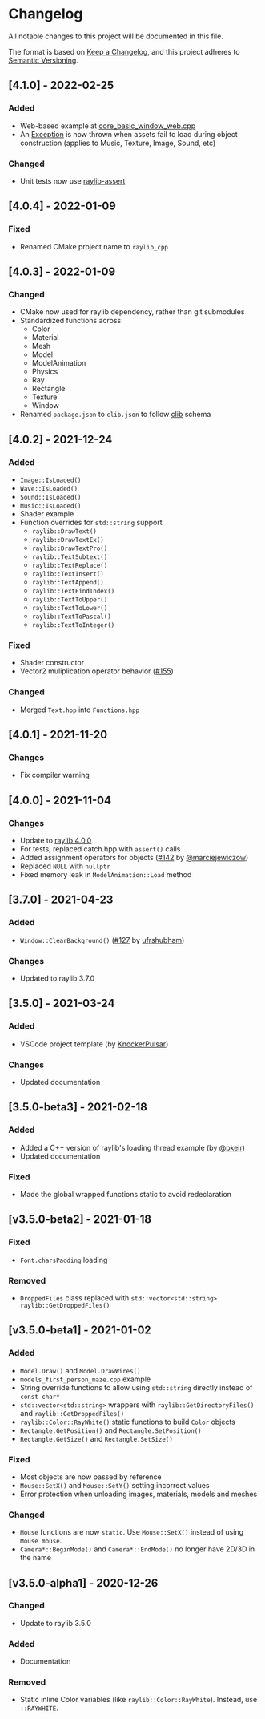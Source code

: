 # Changelog
All notable changes to this project will be documented in this file.

The format is based on [Keep a Changelog](https://keepachangelog.com/en/1.0.0/),
and this project adheres to [Semantic Versioning](https://semver.org/spec/v2.0.0.html).

## [4.1.0] - 2022-02-25
### Added
- Web-based example at [core_basic_window_web.cpp](examples/core/core_basic_window_web.cpp)
- An [Exception](README.md#exceptions) is now thrown when assets fail to load during object construction (applies to Music, Texture, Image, Sound, etc)

### Changed
- Unit tests now use [raylib-assert](https://github.com/RobLoach/raylib-assert)

## [4.0.4] - 2022-01-09
### Fixed
- Renamed CMake project name to `raylib_cpp`

## [4.0.3] - 2022-01-09
### Changed
- CMake now used for raylib dependency, rather than git submodules
- Standardized functions across:
  - Color
  - Material
  - Mesh
  - Model
  - ModelAnimation
  - Physics
  - Ray
  - Rectangle
  - Texture
  - Window
- Renamed `package.json` to `clib.json` to follow [clib](https://github.com/clibs/clib) schema

## [4.0.2] - 2021-12-24
### Added
- `Image::IsLoaded()`
- `Wave::IsLoaded()`
- `Sound::IsLoaded()`
- `Music::IsLoaded()`
- Shader example
- Function overrides for `std::string` support
    - `raylib::DrawText()`
    - `raylib::DrawTextEx()`
    - `raylib::DrawTextPro()`
    - `raylib::TextSubtext()`
    - `raylib::TextReplace()`
    - `raylib::TextInsert()`
    - `raylib::TextAppend()`
    - `raylib::TextFindIndex()`
    - `raylib::TextToUpper()`
    - `raylib::TextToLower()`
    - `raylib::TextToPascal()`
    - `raylib::TextToInteger()`

### Fixed
- Shader constructor
- Vector2 muliplication operator behavior ([#155](https://github.com/RobLoach/raylib-cpp/issues/155))

### Changed
- Merged `Text.hpp` into `Functions.hpp`

## [4.0.1] - 2021-11-20
### Changes
- Fix compiler warning

## [4.0.0] - 2021-11-04
### Changes
- Update to [raylib 4.0.0](https://github.com/raysan5/raylib/releases/tag/4.0.0)
- For tests, replaced catch.hpp with `assert()` calls
- Added assignment operators for objects ([#142](https://github.com/RobLoach/raylib-cpp/pull/142) by [@marciejewiczow](https://github.com/maciejewiczow))
- Replaced `NULL` with `nullptr`
- Fixed memory leak in `ModelAnimation::Load` method

## [3.7.0] - 2021-04-23
### Added
- `Window::ClearBackground()` ([#127](https://github.com/RobLoach/raylib-cpp/pull/127) by [ufrshubham](https://github.com/ufrshubham))
### Changes
- Updated to raylib 3.7.0

## [3.5.0] - 2021-03-24
### Added
- VSCode project template (by [KnockerPulsar](https://github.com/KnockerPulsar))
### Changes
- Updated documentation

## [3.5.0-beta3] - 2021-02-18
### Added
- Added a C++ version of raylib's loading thread example (by [@pkeir]([https://github.com/pkeir))
- Updated documentation
### Fixed
- Made the global wrapped functions static to avoid redeclaration

## [v3.5.0-beta2] - 2021-01-18
### Fixed
- `Font.charsPadding` loading
### Removed
- `DroppedFiles` class replaced with `std::vector<std::string> raylib::GetDroppedFiles()`

## [v3.5.0-beta1] - 2021-01-02
### Added
- `Model.Draw()` and `Model.DrawWires()`
- `models_first_person_maze.cpp` example
- String override functions to allow using `std::string` directly instead of `const char*`
- `std::vector<std::string>` wrappers with `raylib::GetDirectoryFiles()` and `raylib::GetDroppedFiles()`
- `raylib::Color::RayWhite()` static functions to build `Color` objects
- `Rectangle.GetPosition()` and `Rectangle.SetPosition()`
- `Rectangle.GetSize()` and `Rectangle.SetSize()`

### Fixed
- Most objects are now passed by reference
- `Mouse::SetX()` and `Mouse::SetY()` setting incorrect values
- Error protection when unloading images, materials, models and meshes

### Changed
- `Mouse` functions are now `static`. Use `Mouse::SetX()` instead of using `Mouse mouse`.
- `Camera*::BeginMode()` and `Camera*::EndMode()` no longer have 2D/3D in the name

## [v3.5.0-alpha1] - 2020-12-26
### Changed
- Update to raylib 3.5.0

### Added
- Documentation

### Removed
- Static inline Color variables (like `raylib::Color::RayWhite`). Instead, use `::RAYWHITE`.
